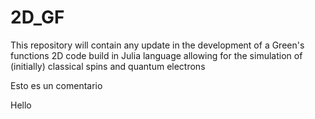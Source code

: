 # 2D_GF

This repository will contain any update in the development of a Green's functions 2D code build in Julia language allowing for the simulation of (initially) classical spins and quantum electrons

Esto es un comentario

Hello
